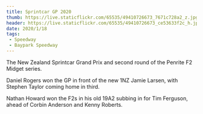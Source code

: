 ```yaml
---
title: Sprintcar GP 2020
thumb: https://live.staticflickr.com/65535/49410726673_7671c728a2_z.jpg
header: https://live.staticflickr.com/65535/49410726673_ce53633f2c_h.jpg
date: 2020/1/18
tags:
 - Speedway
 - Baypark Speedway
---
```


The New Zealand Sprintcar Grand Prix and second round of the Penrite F2 Midget series.

Daniel Rogers won the GP in front of the new 1NZ Jamie Larsen, with Stephen Taylor coming home in third.

Nathan Howard won the F2s in his old 19A2 subbing in for Tim Ferguson, ahead of Corbin Anderson and Kenny Roberts.

<div class="flickr-album" data-album-id="72157712743227001"></div>
